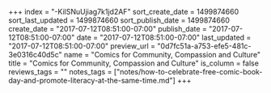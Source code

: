 +++
index = "-KilSNuUjiag7k1jd2AF"
sort_create_date = 1499874660
sort_last_updated = 1499874660
sort_publish_date = 1499874660
create_date = "2017-07-12T08:51:00-07:00"
publish_date = "2017-07-12T08:51:00-07:00"
date = "2017-07-12T08:51:00-07:00"
last_updated = "2017-07-12T08:51:00-07:00"
preview_url = "0d7fc51a-a753-efe5-481c-3e0316c40d5c"
name = "Comics for Community, Compassion and Culture"
title = "Comics for Community, Compassion and Culture"
is_column = false
reviews_tags = ""
notes_tags = ["notes/how-to-celebrate-free-comic-book-day-and-promote-literacy-at-the-same-time.md"]
+++

